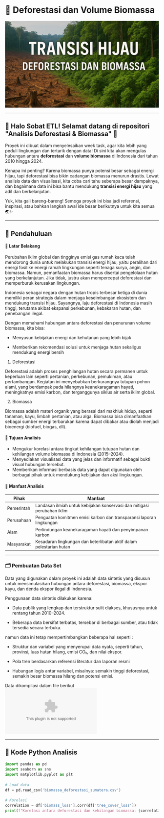 # 🌲 Deforestasi dan Volume Biomassa

![transisi-hijau](https://github.com/Asfa-Asfialana/DEFORESTASI-DAN-VOLUME-BIOMASSA/blob/main/Diforestasi/transisi-hijau.png)

-----

## 🌳 Halo Sobat ETL! Selamat datang di repositori "Analisis Deforestasi & Biomassa" 🌱

Proyek ini dibuat dalam menyelesaikan week task, agar kita lebih yang peduli lingkungan dan tertarik dengan data! Di sini kita akan mengulas hubungan antara **deforestasi** dan **volume biomassa** di Indonesia dari tahun 2010 hingga 2024.

Kenapa ini penting? Karena biomassa punya potensi besar sebagai energi hijau, tapi deforestasi bisa bikin cadangan biomassa menurun drastis. Lewat analisis data dan visualisasi, kita coba cari tahu seberapa besar dampaknya, dan bagaimana data ini bisa bantu mendukung **transisi energi hijau** yang adil dan berkelanjutan.

Yuk, kita gali bareng-bareng! Semoga proyek ini bisa jadi referensi, inspirasi, atau bahkan langkah awal ide besar berikutnya untuk kita semua🌏✨


---

## 🧭 Pendahuluan

#### 📌 Latar Belakang

Perubahan iklim global dan tingginya emisi gas rumah kaca telah mendorong dunia untuk melakukan transisi energi hijau, yaitu peralihan dari energi fosil ke energi ramah lingkungan seperti tenaga surya, angin, dan biomassa. Namun, pemanfaatan biomassa harus disertai pengelolaan hutan yang berkelanjutan. Jika tidak, justru akan mempercepat deforestasi dan memperburuk kerusakan lingkungan.

Indonesia sebagai negara dengan hutan tropis terbesar ketiga di dunia memiliki peran strategis dalam menjaga keseimbangan ekosistem dan mendukung transisi hijau. Sayangnya, laju deforestasi di Indonesia masih tinggi, terutama akibat ekspansi perkebunan, kebakaran hutan, dan penebangan ilegal.

Dengan memahami hubungan antara deforestasi dan penurunan volume biomassa, kita bisa:

- Menyusun kebijakan energi dan kehutanan yang lebih bijak

- Memberikan rekomendasi solusi untuk menjaga hutan sekaligus mendukung energi bersih

1. Deforestasi
   
Deforestasi adalah proses penghilangan hutan secara permanen untuk keperluan lain seperti pertanian, perkebunan, pemukiman, atau pertambangan. Kegiatan ini menyebabkan berkurangnya tutupan pohon alami, yang berdampak pada hilangnya keanekaragaman hayati, meningkatnya emisi karbon, dan terganggunya siklus air serta iklim global.

2. Biomassa
   
Biomassa adalah materi organik yang berasal dari makhluk hidup, seperti tanaman, kayu, limbah pertanian, atau alga. Biomassa bisa dimanfaatkan sebagai sumber energi terbarukan karena dapat dibakar atau diolah menjadi bioenergi (biofuel, biogas, dll).

#### 🎯 Tujuan Analisis

- Mengukur korelasi antara tingkat kehilangan tutupan hutan dan kehilangan volume biomassa di Indonesia (2015–2024).
- Menyediakan visualisasi data yang jelas dan informatif sebagai bukti visual hubungan tersebut.
- Memberikan informasi berbasis data yang dapat digunakan oleh berbagai pihak untuk mendukung kebijakan dan aksi lingkungan.

#### 🌱 Manfaat Analisis

| Pihak         | Manfaat                                                                 |
|---------------|--------------------------------------------------------------------------|
| Pemerintah    | Landasan ilmiah untuk kebijakan konservasi dan mitigasi perubahan iklim |
| Perusahaan    | Penguatan komitmen emisi karbon dan transparansi laporan lingkungan     |
| Alam          | Perlindungan keanekaragaman hayati dan penyimpanan karbon                |
| Masyarakat    | Kesadaran lingkungan dan keterlibatan aktif dalam pelestarian hutan      |

---

### 🗂️ Pembuatan Data Set

Data yang digunakan dalam proyek ini adalah data sintetis yang disusun untuk mensimulasikan hubungan antara deforestasi, biomassa, ekspor kayu, dan denda ekspor ilegal di Indonesia.

Penggunaan data sintetis dilakukan karena:

- Data publik yang lengkap dan terstruktur sulit diakses, khususnya untuk rentang tahun 2010–2024.

- Beberapa data bersifat terbatas, tersebar di berbagai sumber, atau tidak tersedia secara terbuka.

namun data ini tetap mempertimbangkan beberapa hal seperti :

- Struktur dan variabel yang menyerupai data nyata, seperti tahun, provinsi, luas hutan hilang, emisi CO₂, dan nilai ekspor.

- Pola tren berdasarkan referensi literatur dan laporan resmi
  
- Hubungan logis antar variabel, misalnya: semakin tinggi deforestasi, semakin besar biomassa hilang dan potensi emisi.


Data dikompilasi dalam file berikut ![data-deforestasi-dan-biomassa](https://github.com/Asfa-Asfialana/DEFORESTASI-DAN-VOLUME-BIOMASSA/blob/main/data-deforestasi-dan-biomassa.csv)


---

## 🧪 Kode Python Analisis

```python
import pandas as pd
import seaborn as sns
import matplotlib.pyplot as plt

# Load data
df = pd.read_csv('biomassa_deforestasi_sumatera.csv')

# Korelasi
correlation = df['biomass_loss'].corr(df['tree_cover_loss'])
print(f"Korelasi antara deforestasi dan kehilangan biomassa: {correlation:.2f}")

